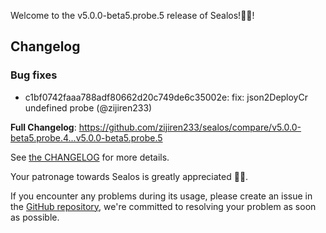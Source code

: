 Welcome to the v5.0.0-beta5.probe.5 release of Sealos!🎉🎉!



## Changelog
### Bug fixes
* c1bf0742faaa788adf80662d20c749de6c35002e: fix: json2DeployCr undefined probe (@zijiren233)

**Full Changelog**: https://github.com/zijiren233/sealos/compare/v5.0.0-beta5.probe.4...v5.0.0-beta5.probe.5

See [the CHANGELOG](https://github.com/zijiren233/sealos/blob/main/CHANGELOG/CHANGELOG.md) for more details.

Your patronage towards Sealos is greatly appreciated 🎉🎉.

If you encounter any problems during its usage, please create an issue in the [GitHub repository](https://github.com/zijiren233/sealos), we're committed to resolving your problem as soon as possible.
